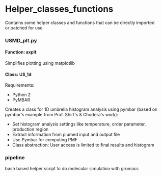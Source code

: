 # Helper_classes_functions
Contains some helper classes and functions that can be directly imported or patched for use

### USMD_plt.py

#### Function: axplt

Simplifies plotting using matplotlib

#### Class: US_1d

Requirements:

- Python 2
- PyMBAR

Creates a class for 1D umbrella histogram analysis using pymbar (based on pymbar's example from Prof. Shirt's & Chodera's work):
- Set histogram analysis settings like temperature, order parameter, production region
- Extract information from plumed input and output file
- Use Pymbar for computing PMF
- Class abstraction: User access is limited to final results and histogram



### pipeline

bash based helper script to do molecular simulation with gromacs
